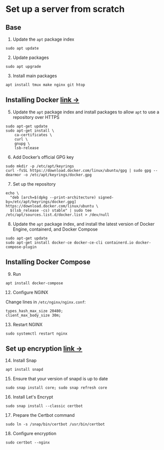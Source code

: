 # Set up a server from scratch
## Base
1. Update the ` apt ` package index
```
sudo apt update
```

2. Update packages
```
sudo apt upgrade
```

3. Install main packages
```
apt install tmux make nginx git htop
```

## Installing Docker [link →](https://docs.docker.com/engine/install/ubuntu/)
5. Update the ` apt ` package index and install packages to allow ` apt ` to use a repository over HTTPS
```
sudo apt-get update
sudo apt-get install \
    ca-certificates \
    curl \
    gnupg \
    lsb-release
```

6. Add Docker’s official GPG key
```
sudo mkdir -p /etc/apt/keyrings
curl -fsSL https://download.docker.com/linux/ubuntu/gpg | sudo gpg --dearmor -o /etc/apt/keyrings/docker.gpg
```

7. Set up the repository
```
echo \
  "deb [arch=$(dpkg --print-architecture) signed-by=/etc/apt/keyrings/docker.gpg] https://download.docker.com/linux/ubuntu \
  $(lsb_release -cs) stable" | sudo tee /etc/apt/sources.list.d/docker.list > /dev/null
```

8. Update the ` apt ` package index, and install the latest version of Docker Engine, containerd, and Docker Compose
```
sudo apt-get update
sudo apt-get install docker-ce docker-ce-cli containerd.io docker-compose-plugin
```

## Installing Docker Compose
9. Run
```
apt install docker-compose
```

<!-- ## Set up Docker Swarm (if you need)
10. Make a cluster with 1 node
```
docker swarm init --advertise-addr 157.230.103.16
```
(your IP instead of ` 157.230.103.16 `)

## Set up server
11. Customize NGINX for your project

Take [`docker/server/nginx.server.conf`](docker/server/nginx.server.conf) as a basis and add configuration:
```
sudo nano /etc/nginx/sites-enabled/web.conf
```
(your project name instead of ` web `) -->

12. Configure NGINX

Change lines in ` /etc/nginx/nginx.conf `:
```
types_hash_max_size 20480;
client_max_body_size 30m;
```

13. Restart NGINX
```
sudo systemctl restart nginx
```

## Set up encryption [link →](https://certbot.eff.org/instructions?ws=nginx&os=ubuntufocal)
14. Install Snap
```
apt install snapd
```

15. Ensure that your version of snapd is up to date
```
sudo snap install core; sudo snap refresh core
```

16. Install Let's Encrypt
```
sudo snap install --classic certbot
```

17. Prepare the Certbot command
```
sudo ln -s /snap/bin/certbot /usr/bin/certbot
```

18. Configure encryption
```
sudo certbot --nginx
```
